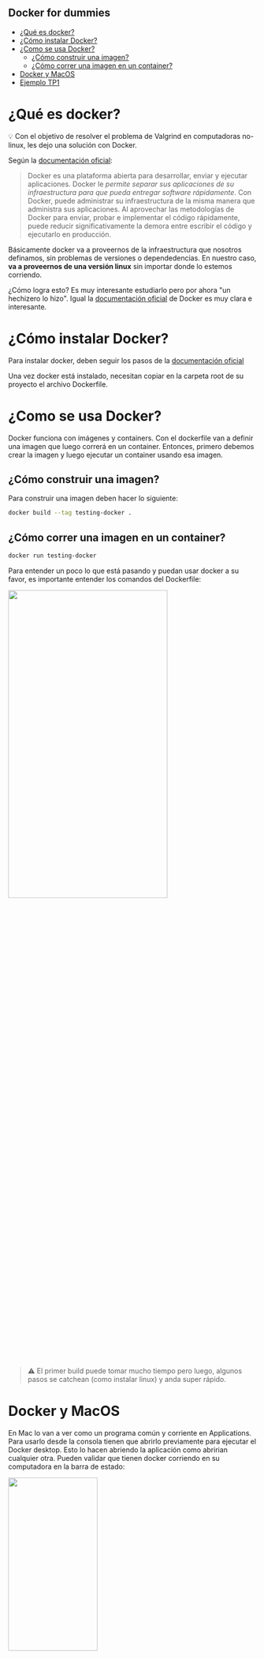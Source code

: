 Docker for dummies
---

- [¿Qué es docker?](#qué-es-docker)
- [¿Cómo instalar Docker?](#cómo-instalar-docker)
- [¿Como se usa Docker?](#como-se-usa-docker)
  - [¿Cómo construir una imagen?](#cómo-construir-una-imagen)
  - [¿Cómo correr una imagen en un container?](#cómo-correr-una-imagen-en-un-container)
- [Docker y MacOS](#docker-y-macos)
- [Ejemplo TP1](#ejemplo-tp1)


# ¿Qué es docker?
:bulb: Con el objetivo de resolver el problema de Valgrind en computadoras no-linux, les dejo una solución con Docker.

Según la [documentación oficial](https://docs.docker.com/get-started/overview/):

> Docker es una plataforma abierta para desarrollar, enviar y ejecutar aplicaciones. Docker le *permite separar sus aplicaciones de su infraestructura para que pueda entregar software rápidamente*. Con Docker, puede administrar su infraestructura de la misma manera que administra sus aplicaciones. Al aprovechar las metodologías de Docker para enviar, probar e implementar el código rápidamente, puede reducir significativamente la demora entre escribir el código y ejecutarlo en producción.

Básicamente docker va a proveernos de la infraestructura que nosotros definamos, sin problemas de versiones o dependedencias. En nuestro caso, **va a proveernos de una versión linux** sin importar donde lo estemos corriendo. 

¿Cómo logra esto? Es muy interesante estudiarlo pero por ahora "un hechizero lo hizo". Igual la [documentación oficial](https://docs.docker.com/get-started/overview/) de Docker es muy clara e interesante. 

# ¿Cómo instalar Docker?

Para instalar docker, deben seguir los pasos de la [documentación oficial](https://docs.docker.com/get-docker/)

Una vez docker está instalado, necesitan copiar en la carpeta root de su proyecto el archivo Dockerfile.

# ¿Como se usa Docker?

Docker funciona con imágenes y containers. Con el dockerfile van a definir una imagen que luego correrá en un container.  Entonces, primero debemos crear la imagen y luego ejecutar un container usando esa imagen.

## ¿Cómo construir una imagen?

Para construir una imagen deben hacer lo siguiente: 

```bash
docker build --tag testing-docker .
```

## ¿Cómo correr una imagen en un container?

```bash
docker run testing-docker
```

Para entender un poco lo que está pasando y puedan usar docker a su favor, es importante entender los comandos del Dockerfile: 
<!-- 
```Docker
# Estos comandos se ejecutan cuando se crea la imagen
# Indica la imagen base que queremos usar, en este caso Ubuntu. 
FROM ubuntu:22.10
# Instalamos gcc, valgrind y make 
RUN apt update -y && apt upgrade -y
RUN apt install gcc valgrind make -y
# Copiamos todo lo que está en el proyecto
COPY . /

# Esto es lo que se ejecutará cuando corramos la imagen
CMD make

``` -->

<img src="./dockerfile-explained.png"  width="80%" height="40%">

> :warning: El primer build puede tomar mucho tiempo pero luego, algunos pasos se catchean (como instalar linux) y anda super rápido. 


# Docker y MacOS

En Mac lo van a ver como un programa común y corriente en Applications. Para usarlo desde la consola tienen que abrirlo previamente para ejecutar el Docker desktop. Esto lo hacen abriendo la aplicación como abririan cualquier otra. 
Pueden validar que tienen docker corriendo en su computadora en la barra de estado: 

<img src="./docker-running-in-mac.png"  width="60%" height="30%">

Validado que el docker desktop esté corriendo pueden usar los comandos de la consola sin problemas. 
# Ejemplo TP1 

Les dejo un video de cómo use el docker file de este repo en el TP1 y corrí el programa usando docker. 

:eyes: [Link al video](https://drive.google.com/file/d/15Zt4MXd5km53dSl2bRHlrZ5MerYB0wNq/view?usp=share_link)

:eyes: [Ejemplo con el tp resuelto y las pruebas andando](https://drive.google.com/file/d/1tcAq8kxiDeU0w-__ZcQOYVgvBGvf6bZF/view?usp=share_link)